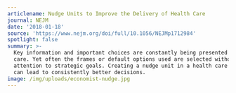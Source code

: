 ```yaml
---
articlename: Nudge Units to Improve the Delivery of Health Care
journal: NEJM
date: '2018-01-18'
source: 'https://www.nejm.org/doi/full/10.1056/NEJMp1712984'
spotlight: false
summary: >-
  Key information and important choices are constantly being presented in health
  care. Yet often the frames or default options used are selected without
  attention to strategic goals. Creating a nudge unit in a health care system
  can lead to consistently better decisions.
image: /img/uploads/economist-nudge.jpg
---
```



